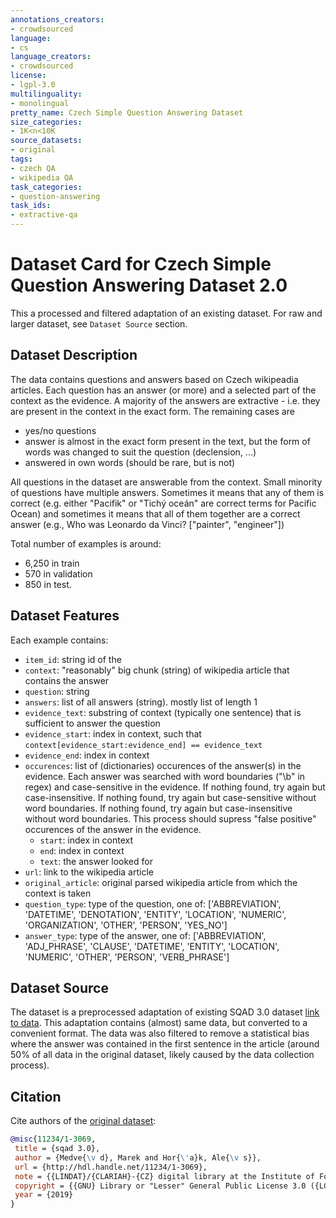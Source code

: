 ```yaml
---
annotations_creators:
- crowdsourced
language:
- cs
language_creators:
- crowdsourced
license:
- lgpl-3.0
multilinguality:
- monolingual
pretty_name: Czech Simple Question Answering Dataset
size_categories:
- 1K<n<10K
source_datasets:
- original
tags:
- czech QA
- wikipedia QA
task_categories:
- question-answering
task_ids:
- extractive-qa
---
```





# Dataset Card for Czech Simple Question Answering Dataset 2.0

This a processed and filtered adaptation of an existing dataset. For raw and larger dataset, see `Dataset Source` section.


## Dataset Description
The data contains questions and answers based on Czech wikipeadia articles.
Each question has an answer (or more) and a selected part of the context as the evidence.
A majority of the answers are extractive - i.e. they are present in the context in the exact form. The remaining cases are

- yes/no questions
- answer is almost in the exact form present in the text, but the form of words was changed to suit the question (declension, ...)
- answered in own words (should be rare, but is not)

All questions in the dataset are answerable from the context. Small minority of questions have multiple answers.
Sometimes it means that any of them is correct (e.g. either "Pacifik" or "Tichý oceán" are correct terms for Pacific Ocean)
and sometimes it means that all of them together are a correct answer (e.g., Who was Leonardo da Vinci? ["painter", "engineer"])

Total number of examples is around:

- 6,250 in train
- 570 in validation
- 850 in test.


## Dataset Features
Each example contains:
- `item_id`: string id of the
- `context`: "reasonably" big chunk (string) of wikipedia article that contains the answer
- `question`: string
- `answers`: list of all answers (string). mostly list of length 1
- `evidence_text`: substring of context (typically one sentence) that is sufficient to answer the question
- `evidence_start`: index in context, such that `context[evidence_start:evidence_end] == evidence_text`
- `evidence_end`: index in context
- `occurences`:
  list of (dictionaries) occurences of the answer(s) in the evidence.
  Each answer was searched with word boundaries ("\b" in regex) and case-sensitive in the evidence.
  If nothing found, try again but case-insensitive.
  If nothing found, try again but case-sensitive without word boundaries.
  If nothing found, try again but case-insensitive without word boundaries.
  This process should supress "false positive" occurences of the answer in the evidence.
  - `start`: index in context
  - `end`: index in context
  - `text`: the answer looked for
- `url`: link to the wikipedia article
- `original_article`: original parsed wikipedia article from which the context is taken
- `question_type`: type of the question, one of: ['ABBREVIATION', 'DATETIME', 'DENOTATION', 'ENTITY', 'LOCATION', 'NUMERIC', 'ORGANIZATION', 'OTHER', 'PERSON', 'YES_NO']
- `answer_type`: type of the answer, one of: ['ABBREVIATION', 'ADJ_PHRASE', 'CLAUSE', 'DATETIME', 'ENTITY', 'LOCATION', 'NUMERIC', 'OTHER', 'PERSON', 'VERB_PHRASE']


## Dataset Source

The dataset is a preprocessed adaptation of existing SQAD 3.0 dataset [link to data](https://lindat.cz/repository/xmlui/handle/11234/1-3069).
This adaptation contains (almost) same data, but converted to a convenient format.
The data was also filtered to remove a statistical bias where the answer was contained
in the first sentence in the article (around 50% of all data in the original dataset, likely
caused by the data collection process).


## Citation

Cite authors of the [original dataset](https://lindat.cz/repository/xmlui/handle/11234/1-3069):

```bibtex
@misc{11234/1-3069,
 title = {sqad 3.0},
 author = {Medve{\v d}, Marek and Hor{\'a}k, Ale{\v s}},
 url = {http://hdl.handle.net/11234/1-3069},
 note = {{LINDAT}/{CLARIAH}-{CZ} digital library at the Institute of Formal and Applied Linguistics ({{\'U}FAL}), Faculty of Mathematics and Physics, Charles University},
 copyright = {{GNU} Library or "Lesser" General Public License 3.0 ({LGPL}-3.0)},
 year = {2019}
}
```
